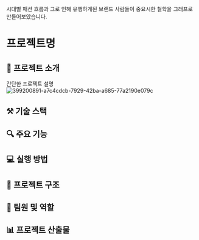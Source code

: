 시대별 패션 흐름과 그로 인해 유행하게된 브랜드 
사람들이 중요시한 철학을 그래프로 만들어보았습니다.
# 프로젝트명

## 📝 프로젝트 소개
간단한 프로젝트 설명![399200891-a7c4cdcb-7929-42ba-a685-77a2190e079c](https://github.com/user-attachments/assets/ae913dec-c299-467a-8110-ab02dcf2eb24)


## ⚒️ 기술 스택

## 🔍 주요 기능

## 💻 실행 방법

## 📁 프로젝트 구조

## 👥 팀원 및 역할

## 📊 프로젝트 산출물
